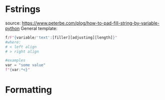 # Fstrings
source: https://www.peterbe.com/plog/how-to-pad-fill-string-by-variable-python
General template:
```python
f/F"{variable/'text':[filler][adjusting][length]}"
#where:
# < left align
# > right align

#examples
var = "some value"
f"{var:*<}"
```
# Formatting
<!--stackedit_data:
eyJoaXN0b3J5IjpbLTExNzEzNTYwNV19
-->